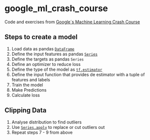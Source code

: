 # google_ml_crash_course
Code and exercises from [Google´s Machine Learning Crash Course](https://developers.google.com/machine-learning/crash-course/)

## Steps to create a model

1. Load data as pandas [`DataFrame`](https://pandas.pydata.org/pandas-docs/stable/generated/pandas.DataFrame.html)
2. Define the input features as pandas [`Series`](https://pandas.pydata.org/pandas-docs/stable/generated/pandas.Series.html)
3. Define the targets as pandas `Series`
4. Define an optimizer to reduce loss
5. Define the type of the model as [`tf.estimator`](https://www.tensorflow.org/api_docs/python/tf/estimator)
6. Define the input function that provides de estimator with a tuple of features and labels
7. Train the model
8. Make Predictions
9. Calculate loss

## Clipping Data

1. Analyse distribution to find outliers
2. Use [`Series.apply`](https://pandas.pydata.org/pandas-docs/stable/generated/pandas.Series.apply.html#pandas.Series.apply) to replace or cut outliers out 
3. Repeat steps 7 - 9 from above
